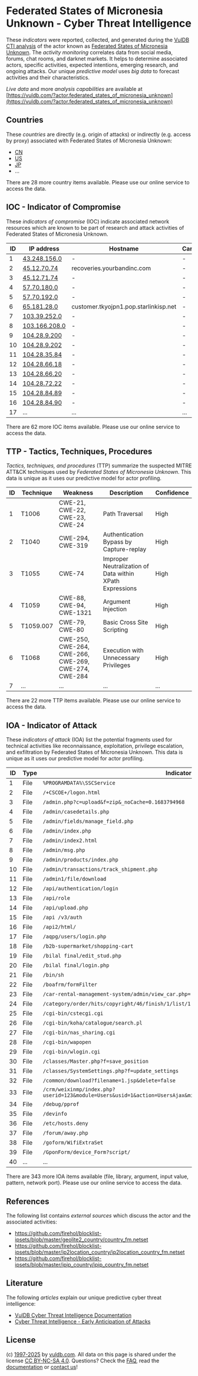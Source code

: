 # Federated States of Micronesia Unknown - Cyber Threat Intelligence

These _indicators_ were reported, collected, and generated during the [VulDB CTI analysis](https://vuldb.com/?kb.cti) of the actor known as [Federated States of Micronesia Unknown](https://vuldb.com/?actor.federated_states_of_micronesia_unknown). The _activity monitoring_ correlates data from social media, forums, chat rooms, and darknet markets. It helps to determine associated actors, specific activities, expected intentions, emerging research, and ongoing attacks. Our unique _predictive model_ uses _big data_ to forecast activities and their characteristics.

_Live data_ and more _analysis capabilities_ are available at [https://vuldb.com/?actor.federated_states_of_micronesia_unknown](https://vuldb.com/?actor.federated_states_of_micronesia_unknown)

## Countries

These _countries_ are directly (e.g. origin of attacks) or indirectly (e.g. access by proxy) associated with Federated States of Micronesia Unknown:

* [CN](https://vuldb.com/?country.cn)
* [US](https://vuldb.com/?country.us)
* [JP](https://vuldb.com/?country.jp)
* ...

There are 28 more country items available. Please use our online service to access the data.

## IOC - Indicator of Compromise

These _indicators of compromise_ (IOC) indicate associated network resources which are known to be part of research and attack activities of Federated States of Micronesia Unknown.

ID | IP address | Hostname | Campaign | Confidence
-- | ---------- | -------- | -------- | ----------
1 | [43.248.156.0](https://vuldb.com/?ip.43.248.156.0) | - | - | High
2 | [45.12.70.74](https://vuldb.com/?ip.45.12.70.74) | recoveries.yourbandinc.com | - | High
3 | [45.12.71.74](https://vuldb.com/?ip.45.12.71.74) | - | - | High
4 | [57.70.180.0](https://vuldb.com/?ip.57.70.180.0) | - | - | High
5 | [57.70.192.0](https://vuldb.com/?ip.57.70.192.0) | - | - | High
6 | [65.181.28.0](https://vuldb.com/?ip.65.181.28.0) | customer.tkyojpn1.pop.starlinkisp.net | - | High
7 | [103.39.252.0](https://vuldb.com/?ip.103.39.252.0) | - | - | High
8 | [103.166.208.0](https://vuldb.com/?ip.103.166.208.0) | - | - | High
9 | [104.28.9.200](https://vuldb.com/?ip.104.28.9.200) | - | - | High
10 | [104.28.9.202](https://vuldb.com/?ip.104.28.9.202) | - | - | High
11 | [104.28.35.84](https://vuldb.com/?ip.104.28.35.84) | - | - | High
12 | [104.28.66.18](https://vuldb.com/?ip.104.28.66.18) | - | - | High
13 | [104.28.66.20](https://vuldb.com/?ip.104.28.66.20) | - | - | High
14 | [104.28.72.22](https://vuldb.com/?ip.104.28.72.22) | - | - | High
15 | [104.28.84.89](https://vuldb.com/?ip.104.28.84.89) | - | - | High
16 | [104.28.84.90](https://vuldb.com/?ip.104.28.84.90) | - | - | High
17 | ... | ... | ... | ...

There are 62 more IOC items available. Please use our online service to access the data.

## TTP - Tactics, Techniques, Procedures

_Tactics, techniques, and procedures_ (TTP) summarize the suspected MITRE ATT&CK techniques used by _Federated States of Micronesia Unknown_. This data is unique as it uses our predictive model for actor profiling.

ID | Technique | Weakness | Description | Confidence
-- | --------- | -------- | ----------- | ----------
1 | T1006 | CWE-21, CWE-22, CWE-23, CWE-24 | Path Traversal | High
2 | T1040 | CWE-294, CWE-319 | Authentication Bypass by Capture-replay | High
3 | T1055 | CWE-74 | Improper Neutralization of Data within XPath Expressions | High
4 | T1059 | CWE-88, CWE-94, CWE-1321 | Argument Injection | High
5 | T1059.007 | CWE-79, CWE-80 | Basic Cross Site Scripting | High
6 | T1068 | CWE-250, CWE-264, CWE-266, CWE-269, CWE-274, CWE-284 | Execution with Unnecessary Privileges | High
7 | ... | ... | ... | ...

There are 22 more TTP items available. Please use our online service to access the data.

## IOA - Indicator of Attack

These _indicators of attack_ (IOA) list the potential fragments used for technical activities like reconnaissance, exploitation, privilege escalation, and exfiltration by Federated States of Micronesia Unknown. This data is unique as it uses our predictive model for actor profiling.

ID | Type | Indicator | Confidence
-- | ---- | --------- | ----------
1 | File | `%PROGRAMDATA%\SSCService` | High
2 | File | `/+CSCOE+/logon.html` | High
3 | File | `/admin.php?c=upload&f=zip&_noCache=0.1683794968` | High
4 | File | `/admin/casedetails.php` | High
5 | File | `/admin/fields/manage_field.php` | High
6 | File | `/admin/index.php` | High
7 | File | `/admin/index2.html` | High
8 | File | `/admin/msg.php` | High
9 | File | `/admin/products/index.php` | High
10 | File | `/admin/transactions/track_shipment.php` | High
11 | File | `/admin1/file/download` | High
12 | File | `/api/authentication/login` | High
13 | File | `/api/role` | Medium
14 | File | `/api/upload.php` | High
15 | File | `/api /v3/auth` | High
16 | File | `/api2/html/` | Medium
17 | File | `/aqpg/users/login.php` | High
18 | File | `/b2b-supermarket/shopping-cart` | High
19 | File | `/bilal final/edit_stud.php` | High
20 | File | `/bilal final/login.php` | High
21 | File | `/bin/sh` | Low
22 | File | `/boafrm/formFilter` | High
23 | File | `/car-rental-management-system/admin/view_car.php=` | High
24 | File | `/category/order/hits/copyright/46/finish/1/list/1` | High
25 | File | `/cgi-bin/cstecgi.cgi` | High
26 | File | `/cgi-bin/koha/catalogue/search.pl` | High
27 | File | `/cgi-bin/nas_sharing.cgi` | High
28 | File | `/cgi-bin/wapopen` | High
29 | File | `/cgi-bin/wlogin.cgi` | High
30 | File | `/classes/Master.php?f=save_position` | High
31 | File | `/classes/SystemSettings.php?f=update_settings` | High
32 | File | `/common/download?filename=1.jsp&delete=false` | High
33 | File | `/crm/weixinmp/index.php?userid=123&module=Users&usid=1&action=UsersAjax&minipro_const_type=1&related_module=Singin` | High
34 | File | `/debug/pprof` | Medium
35 | File | `/devinfo` | Medium
36 | File | `/etc/hosts.deny` | High
37 | File | `/forum/away.php` | High
38 | File | `/goform/WifiExtraSet` | High
39 | File | `/GponForm/device_Form?script/` | High
40 | ... | ... | ...

There are 343 more IOA items available (file, library, argument, input value, pattern, network port). Please use our online service to access the data.

## References

The following list contains _external sources_ which discuss the actor and the associated activities:

* https://github.com/firehol/blocklist-ipsets/blob/master/geolite2_country/country_fm.netset
* https://github.com/firehol/blocklist-ipsets/blob/master/ip2location_country/ip2location_country_fm.netset
* https://github.com/firehol/blocklist-ipsets/blob/master/ipip_country/ipip_country_fm.netset

## Literature

The following _articles_ explain our unique predictive cyber threat intelligence:

* [VulDB Cyber Threat Intelligence Documentation](https://vuldb.com/?kb.cti)
* [Cyber Threat Intelligence - Early Anticipation of Attacks](https://www.scip.ch/en/?labs.20201022)

## License

(c) [1997-2025](https://vuldb.com/?kb.changelog) by [vuldb.com](https://vuldb.com/?kb.about). All data on this page is shared under the license [CC BY-NC-SA 4.0](https://creativecommons.org/licenses/by-nc-sa/4.0/). Questions? Check the [FAQ](https://vuldb.com/?kb.faq), read the [documentation](https://vuldb.com/?kb) or [contact us](https://vuldb.com/?contact)!
